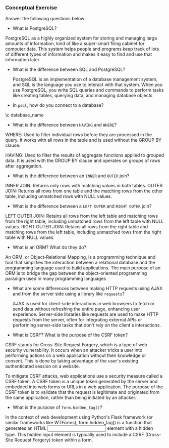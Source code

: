 ### Conceptual Exercise

Answer the following questions below:

- What is PostgreSQL?

 PostgreSQL as a highly organized system for storing and managing large amounts of information, kind of like a super-smart filing cabinet for computer data. This system helps people and programs keep track of lots of different types of information and makes it easy to find and use that information later.

- What is the difference between SQL and PostgreSQL?

  PostgreSQL is an implementation of a database management system, and SQL is the language you use to interact with that system. When you use PostgreSQL, you write SQL queries and commands to perform tasks like creating tables, querying data, and managing database objects

- In `psql`, how do you connect to a database?

 \c database_name

- What is the difference between `HAVING` and `WHERE`?

 WHERE: Used to filter individual rows before they are processed in the query. It works with all rows in the table and is used without the GROUP     BY clause.
 
 HAVING: Used to filter the results of aggregate functions applied to grouped data. It is used with the GROUP BY clause and operates on groups of rows after aggregation.

- What is the difference between an `INNER` and `OUTER` join?

 INNER JOIN: Returns only rows with matching values in both tables.
OUTER JOIN: Returns all rows from one table and the matching rows from the other table, including unmatched rows with NULL values.

- What is the difference between a `LEFT OUTER` and `RIGHT OUTER` join?

 LEFT OUTER JOIN: Retains all rows from the left table and matching rows from the right table, including unmatched rows from the left table with NULL values.
RIGHT OUTER JOIN: Retains all rows from the right table and matching rows from the left table, including unmatched rows from the right table with NULL values.


- What is an ORM? What do they do?

 An ORM, or Object-Relational Mapping, is a programming technique and tool that simplifies the interaction between a relational database and the programming language used to build applications. The main purpose of an ORM is to bridge the gap between the object-oriented programming paradigm used in many programming languages


- What are some differences between making HTTP requests using AJAX 
  and from the server side using a library like `requests`?
  
  AJAX is used for client-side interactions in web browsers to fetch or send data without refreshing the entire page, enhancing user experience. Server-side libraries like requests are used to make HTTP requests from the server, often for integrating external APIs or performing server-side tasks that don't rely on the client's interactions.
  

- What is CSRF? What is the purpose of the CSRF token?

 CSRF stands for Cross-Site Request Forgery, which is a type of web security vulnerability. It occurs when an attacker tricks a user into performing actions on a web application without their knowledge or consent. This is done by taking advantage of the user's existing authenticated session on a website.

 To mitigate CSRF attacks, web applications use a security measure called a CSRF token. A CSRF token is a unique token generated by the server and embedded into web forms or URLs in a web application. The purpose of the CSRF token is to validate that the request is legitimate and originated from the same application, rather than being initiated by an attacker.


- What is the purpose of `form.hidden_tag()`?

 In the context of web development using Python's Flask framework (or similar frameworks like WTForms), form.hidden_tag() is a function that generates an HTML <input> element with a hidden type. This hidden input element is typically used to include a CSRF (Cross-Site Request Forgery) token within a form.